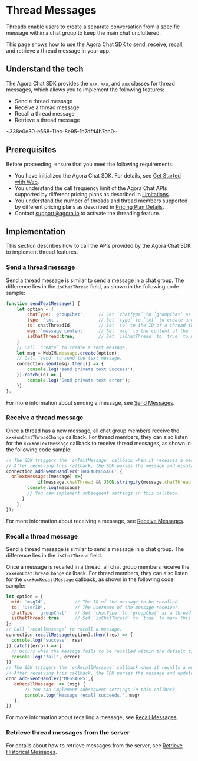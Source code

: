 # Thread Messages

Threads enable users to create a separate conversation from a specific message within a chat group to keep the main chat uncluttered.

This page shows how to use the Agora Chat SDK to send, receive, recall, and retrieve a thread message in your app.

## Understand the tech

The Agora Chat SDK provides the `xxx`, `xxx`, and `xxx` classes for thread messages, which allows you to implement the following features:

- Send a thread message
- Receive a thread message
- Recall a thread message
- Retrieve a thread message

~338e0e30-e568-11ec-8e95-1b7dfd4b7cb0~


## Prerequisites

Before proceeding, ensure that you meet the following requirements:

- You have initialized the Agora Chat SDK. For details, see [Get Started with Web](./agora_chat_get_started_web?platform=Web).
- You understand the call frequency limit of the Agora Chat APIs supported by different pricing plans as described in [Limitations](./agora_chat_limitation?platform=Web).
- You understand the number of threads and thread members supported by different pricing plans as described in [Pricing Plan Details](./agora_chat_plan?platform=Web).
- Contact support@agora.io to activate the threading feature.


## Implementation

This section describes how to call the APIs provided by the Agora Chat SDK to implement thread features.

### Send a thread message

Send a thread message is similar to send a message in a chat group. The difference lies in the `isChatThread` field, as shown in the following code sample:

```javascript
function sendTextMessage() {
    let option = {
        chatType: 'groupChat',     // Set `chatType` to `groupChat` as a thread belongs to a chat group.
        type: 'txt',               // Set `type` to `txt` to create and send a text message.
        to: chatThreadId,          // Set `to` to the ID of a thread that receives the text message.
        msg: 'message content'     // Set `msg` to the content of the text message.
        isChatThread:true,         // Set `isChatThread` to `true` to mark this message as a thread message.
    }
    // Call `create` to create a text message.
    let msg = WebIM.message.create(option); 
    // Call `send` to send the text message.
    connection.send(msg).then(() => {
        console.log('send private text Success');  
    }).catch((e) => {
        console.log("Send private text error");  
    })
};
```

For more information about sending a message, see [Send Messages](./agora_chat_message_web?platform=Web#send-and-receive-messages).


### Receive a thread message

Once a thread has a new message, all chat group members receive the `xxx#onChatThreadChange` callback. For thread members, they can also listen for the `xxx#onTextMessage` callback to receive thread messages, as shown in the following code sample:

```javascript
// The SDK triggers the `onTextMessage` callback when it receives a message.
// After receiving this callback, the SDK parses the message and displays it.
connection.addEventHandler('THREADMESSAGE',{
  onTextMessage:(message) =>{
			if(message.chatThread && JSON.stringify(message.chatThread)!=='{}'){
        console.log(message)
        // You can implement subsequent settings in this callback.
      }
	},
});
```

For more information about receiving a message, see [Receive Messages](./agora_chat_message_web?platform=Web#send-and-receive-messages).


### Recall a thread message

Send a thread message is similar to send a message in a chat group. The difference lies in the `isChatThread` field.

Once a message is recalled in a thread, all chat group members receive the `xxx#onChatThreadChange` callback. For thread members, they can also listen for the `xxx#onRecallMessage` callback, as shown in the following code sample:

```javascript
let option = {
  mid: 'msgId',           // The ID of the message to be recalled.
  to: 'userID',           // The username of the message receiver.
  chatType: 'groupChat'   // Set `chatType` to `groupChat` as a thread belongs to a chat group.
  isChatThread: true      // Set `isChatThread` to `true` to mark this message as a thread message.
};
// Call `recallMessage` to recall a message.
connection.recallMessage(option).then((res) => {
  console.log('success', res)
}).catch((error) => {
  // Occurs when the message fails to be recalled within the default time limit of two minutes.
  console.log('fail', error)
})
// The SDK triggers the `onRecallMessage` callback when it recalls a message.
// After receiving this callback, the SDK parses the message and updates its display.
conn.addEventHandler('MESSAGES',{
   onRecallMessage: => (msg) {
       // You can implement subsequent settings in this callback.
   	   console.log('Message recall succeeds.'，msg) 
   }, 
})
```

For more information about recalling a message, see [Recall Messages](./agora_chat_message_web?platform=Web#recall-messages).


### Retrieve thread messages from the server

For details about how to retrieve messages from the server, see [Retrieve Historical Messages](./agora_chat_message_web?platform=Web#retrieve-historical-messages-of-the-specified-conversation).